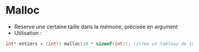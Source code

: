 # Malloc
- Reserve une certaine taille dans la mémoire, précisée en argument 
- Utilisation :
```c
int* entiers = (int*) malloc(10 * sizeof(int)); //crée un tableau de 10 entiers 
```
